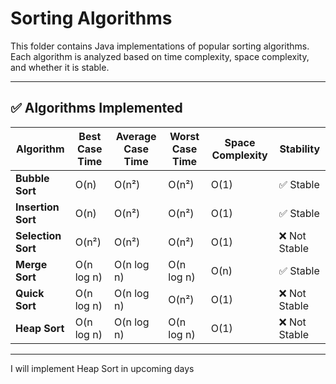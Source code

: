 # Sorting Algorithms

This folder contains Java implementations of popular sorting algorithms. Each algorithm is analyzed based on time complexity, space complexity, and whether it is stable.

---

## ✅ Algorithms Implemented

| Algorithm          | Best Case Time | Average Case Time | Worst Case Time | Space Complexity | Stability     |
| ------------------ | -------------- | ----------------- | --------------- | ---------------- | ------------- |
| **Bubble Sort**    | O(n)           | O(n²)             | O(n²)           | O(1)             | ✅ Stable     |
| **Insertion Sort** | O(n)           | O(n²)             | O(n²)           | O(1)             | ✅ Stable     |
| **Selection Sort** | O(n²)          | O(n²)             | O(n²)           | O(1)             | ❌ Not Stable |
| **Merge Sort**     | O(n log n)     | O(n log n)        | O(n log n)      | O(n)             | ✅ Stable     |
| **Quick Sort**     | O(n log n)     | O(n log n)        | O(n²)           | O(1)             | ❌ Not Stable |
| **Heap Sort**      | O(n log n)     | O(n log n)        | O(n log n)      | O(1)             | ❌ Not Stable |

---

I will implement Heap Sort in upcoming days
